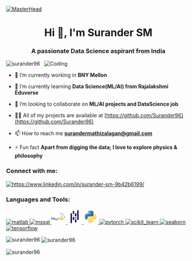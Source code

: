 [![MasterHead](https://www.omadahealth.com/hubfs/QuantifyingBehavior_Header_Animate_080818-1.gif)](https://www.linkedin.com/in/surander-sm-9b42b6199/)
<h1 align="center">Hi 👋, I'm Surander SM</h1>
<h3 align="center">A passionate Data Science aspirant from India</h3>
<img align="right" alt="Coding" width="400" src="https://repository-images.githubusercontent.com/462900780/0a10af70-6cbf-46df-9071-0ff586a3b1d6">

<p align="left"> <img src="https://komarev.com/ghpvc/?username=surander96&label=Profile%20views&color=0e75b6&style=flat" alt="surander96" /> </p>

- 🔭 I’m currently working in **BNY Mellon**

- 🌱 I’m currently learning **Data Science(ML/AI) from Rajalakshmi Eduverse**

- 👯 I’m looking to collaborate on **ML/AI projects and DataScience job**

- 👨‍💻 All of my projects are available at [https://github.com/Surander96](https://github.com/Surander96)

- 📫 How to reach me **surandermathizalagan@gmail.com**

- ⚡ Fun fact **Apart from digging the data; I love to explore physics & philosophy**

<h3 align="left">Connect with me:</h3>
<p align="left">
<a href="https://linkedin.com/in/https://www.linkedin.com/in/surander-sm-9b42b6199/" target="blank"><img align="center" src="https://raw.githubusercontent.com/rahuldkjain/github-profile-readme-generator/master/src/images/icons/Social/linked-in-alt.svg" alt="https://www.linkedin.com/in/surander-sm-9b42b6199/" height="30" width="40" /></a>
</p>

<h3 align="left">Languages and Tools:</h3>
<p align="left"> <a href="https://www.mathworks.com/" target="_blank" rel="noreferrer"> <img src="https://upload.wikimedia.org/wikipedia/commons/2/21/Matlab_Logo.png" alt="matlab" width="40" height="40"/> </a> <a href="https://www.microsoft.com/en-us/sql-server" target="_blank" rel="noreferrer"> <img src="https://www.svgrepo.com/show/303229/microsoft-sql-server-logo.svg" alt="mssql" width="40" height="40"/> </a> <a href="https://www.mysql.com/" target="_blank" rel="noreferrer"> <img src="https://raw.githubusercontent.com/devicons/devicon/master/icons/mysql/mysql-original-wordmark.svg" alt="mysql" width="40" height="40"/> </a> <a href="https://pandas.pydata.org/" target="_blank" rel="noreferrer"> <img src="https://raw.githubusercontent.com/devicons/devicon/2ae2a900d2f041da66e950e4d48052658d850630/icons/pandas/pandas-original.svg" alt="pandas" width="40" height="40"/> </a> <a href="https://www.python.org" target="_blank" rel="noreferrer"> <img src="https://raw.githubusercontent.com/devicons/devicon/master/icons/python/python-original.svg" alt="python" width="40" height="40"/> </a> <a href="https://pytorch.org/" target="_blank" rel="noreferrer"> <img src="https://www.vectorlogo.zone/logos/pytorch/pytorch-icon.svg" alt="pytorch" width="40" height="40"/> </a> <a href="https://scikit-learn.org/" target="_blank" rel="noreferrer"> <img src="https://upload.wikimedia.org/wikipedia/commons/0/05/Scikit_learn_logo_small.svg" alt="scikit_learn" width="40" height="40"/> </a> <a href="https://seaborn.pydata.org/" target="_blank" rel="noreferrer"> <img src="https://seaborn.pydata.org/_images/logo-mark-lightbg.svg" alt="seaborn" width="40" height="40"/> </a> <a href="https://www.tensorflow.org" target="_blank" rel="noreferrer"> <img src="https://www.vectorlogo.zone/logos/tensorflow/tensorflow-icon.svg" alt="tensorflow" width="40" height="40"/> </a> </p>

<p><img align="left" src="https://github-readme-stats.vercel.app/api/top-langs?username=surander96&show_icons=true&locale=en&layout=compact" alt="surander96" /></p>

<p>&nbsp;<img align="center" src="https://github-readme-stats.vercel.app/api?username=surander96&show_icons=true&locale=en" alt="surander96" /></p>

<p><img align="center" src="https://github-readme-streak-stats.herokuapp.com/?user=surander96&" alt="surander96" /></p>
